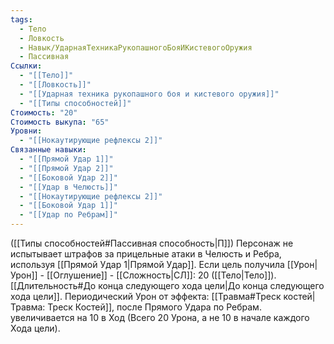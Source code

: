 ```yaml
---
tags:
  - Тело
  - Ловкость
  - Навык/УдарнаяТехникаРукопашногоБояИКистевогоОружия
  - Пассивная
Ссылки:
  - "[[Тело]]"
  - "[[Ловкость]]"
  - "[[Ударная техника рукопашного боя и кистевого оружия]]"
  - "[[Типы способностей]]"
Стоимость: "20"
Стоимость выкупа: "65"
Уровни:
  - "[[Нокаутирующие рефлексы 2]]"
Связанные навыки:
  - "[[Прямой Удар 1]]"
  - "[[Прямой Удар 2]]"
  - "[[Боковой Удар 2]]"
  - "[[Удар в Челюсть]]"
  - "[[Нокаутирующие рефлексы 2]]"
  - "[[Боковой Удар 1]]"
  - "[[Удар по Ребрам]]"
---
```

([[Типы способностей#Пассивная способность|П]]) Персонаж не испытывает штрафов за прицельные атаки в Челюсть и Ребра, используя [[Прямой Удар 1|Прямой Удар]]. 
Если цель получила [[Урон|Урон]] - [[Оглушение]] - [[Сложность|СЛ]]: 20 ([[Тело|Тело]]). [[Длительность#До конца следующего хода цели|До конца следующего хода цели]]. Периодический Урон от эффекта: [[Травма#Треск костей|Травма: Треск Костей]], после Прямого Удара по Ребрам. увеличивается на 10 в Ход (Всего 20 Урона, а не 10 в начале каждого Хода цели).